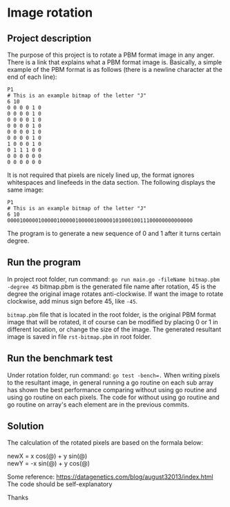 # Image rotation

## Project description

The purpose of this project is to rotate a PBM format image in any anger.
There is a link that explains what a PBM format image is.
Basically, a simple example of the PBM format is as follows (there is a newline character at the end of each line): 
```
P1
# This is an example bitmap of the letter "J"
6 10
0 0 0 0 1 0
0 0 0 0 1 0
0 0 0 0 1 0
0 0 0 0 1 0
0 0 0 0 1 0
0 0 0 0 1 0
1 0 0 0 1 0
0 1 1 1 0 0
0 0 0 0 0 0
0 0 0 0 0 0
```

It is not required that pixels are nicely lined up, the format ignores whitespaces and linefeeds in the data section.
The following displays the same image:
```
P1
# This is an example bitmap of the letter "J"
6 10
000010000010000010000010000010000010100010011100000000000000
```
The program is to generate a new sequence of 0 and 1 after it turns certain degree.

## Run the program

In project root folder, run command: `go run main.go -fileName bitmap.pbm -degree 45` bitmap.pbm is the generated file name after rotation, 45 is the degree the original image rotates anti-clockwise. If want the image to rotate clockwise, add minus sign before 45, like `-45`.

`bitmap.pbm` file that is located in the root folder, is the original PBM format image that will be rotated, it of course can be modified by placing 0 or 1 in different location, or change the size of the image.
The generated resultant image is saved in file `rst-bitmap.pbm` in root folder.

## Run the benchmark test

Under rotation folder, run command: `go test -bench=.` When writing pixels to the resultant image, in general running a go routine on each sub array has shown the best performance comparing without using go routine and using go routine on each pixels. The code for without using go routine and go routine on array's each element are in the previous commits.

## Solution

The calculation of the rotated pixels are based on the formala below:

newX = x cos(@) + y sin(@)  
newY = -x sin(@) + y cos(@)  

Some reference: https://datagenetics.com/blog/august32013/index.html  
The code should be self-explanatory

Thanks
